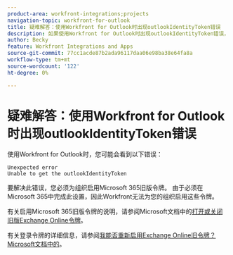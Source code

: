 ```yaml
---
product-area: workfront-integrations;projects
navigation-topic: workfront-for-outlook
title: 疑难解答：使用Workfront for Outlook时出现outlookIdentityToken错误
description: 如果使用Workfront for Outlook时出现outlookIdentityToken错误，则必须为贵组织启用Microsoft 365旧版令牌。
author: Becky
feature: Workfront Integrations and Apps
source-git-commit: 77cc1acde87b2ada96117daa06e98ba38e64fa8a
workflow-type: tm+mt
source-wordcount: '122'
ht-degree: 0%

---
```


# 疑难解答：使用Workfront for Outlook时出现outlookIdentityToken错误

使用Workfront for Outlook时，您可能会看到以下错误：

```
Unexpected error
Unable to get the outlookIdentityToken
```

要解决此错误，您必须为组织启用Microsoft 365旧版令牌。 由于必须在Microsoft 365中完成此设置，因此Workfront无法为您的组织启用这些令牌。

有关启用Microsoft 365旧版令牌的说明，请参阅Microsoft文档中的[打开或关闭旧版Exchange Online令牌](https://learn.microsoft.com/en-us/office/dev/add-ins/outlook/turn-exchange-tokens-on-off)。

有关登录令牌的详细信息，请参阅[我能否重新启用Exchange Online旧令牌？Microsoft文档中的](https://learn.microsoft.com/en-us/office/dev/add-ins/outlook/faq-nested-app-auth-outlook-legacy-tokens#can-i-turn-exchange-online-legacy-tokens-back-on)。
